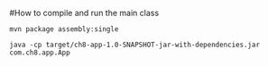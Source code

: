 #How to compile and run the main class
```
mvn package assembly:single  

java -cp target/ch8-app-1.0-SNAPSHOT-jar-with-dependencies.jar com.ch8.app.App    
   

```







